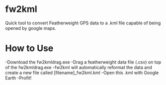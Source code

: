 # fw2kml
Quick tool to convert Featherweight GPS data to a .kml file capable of being opened by google maps.


# How to Use

-Download the fw2kmldrag.exe
-Drag a featherweight data file (.csv) on top of the fw2kmldrag.exe
-fw2kml will automatically reformat the data and create a new file called [filename]_fw2kml.kml
-Open this .kml with Google Earth
-Profit!
